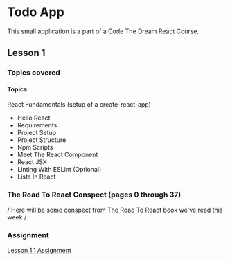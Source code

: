 # Todo App
This small application is a part of a Code The Dream React Course.

## Lesson 1

### Topics covered

#### Topics:

 React Fundamentals (setup of a create-react-app)
 * Hello React
 * Requirements
 * Project Setup 
 * Project Structure
 * Npm Scripts
 * Meet The React Component
 * React JSX
 * Linting With ESLint (Optional)
 * Lists In React

### The Road To React Conspect (pages 0 through 37)
 / Here will be some conspect from The Road To React book we've read this week /

### Assignment
[Lesson 1.1 Assignment](https://github.com/Code-the-Dream-School/react/wiki/Lesson-1.1)
